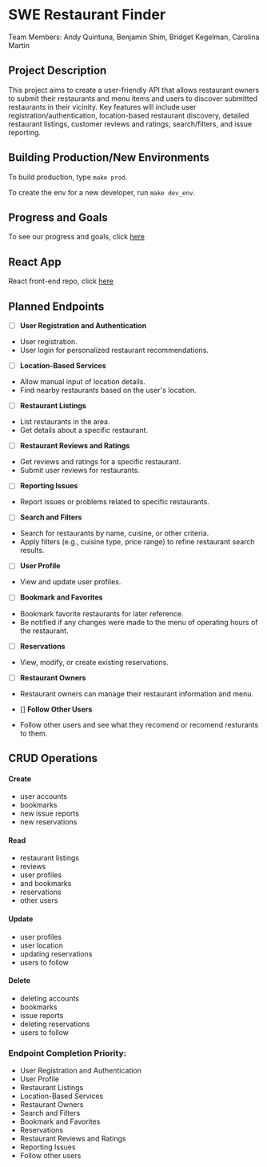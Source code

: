 # SWE Restaurant Finder
Team Members: Andy Quintuna, Benjamin Shim, Bridget Kegelman, Carolina Martin

## Project Description
This project aims to create a user-friendly API that allows restaurant owners to submit their restaurants and menu items and users to discover submitted restaurants in their vicinity. Key features will include user registration/authentication, location-based restaurant discovery, detailed restaurant listings, customer reviews and ratings, search/filters, and issue reporting. 

## Building Production/New Environments

To build production, type `make prod`.

To create the env for a new developer, run `make dev_env`.

## Progress and Goals
To see our progress and goals, click [here](ProgressAndGoals.md)

## React App
React front-end repo, click [here](https://github.com/bk2427/databases_plus_one_frontend/tree/master/frontend)

## Planned Endpoints

 - [ ] **User Registration and Authentication**
 - User registration.
 - User login for personalized restaurant recommendations.

 - [ ] **Location-Based Services**
 - Allow manual input of location details.
 - Find nearby restaurants based on the user's location.

 - [ ] **Restaurant Listings**
 - List restaurants in the area.
 - Get details about a specific restaurant.

 - [ ] **Restaurant Reviews and Ratings**
 - Get reviews and ratings for a specific restaurant.
 - Submit user reviews for restaurants.

 - [ ] **Reporting Issues**
 - Report issues or problems related to specific restaurants.

 - [ ] **Search and Filters**
 - Search for restaurants by name, cuisine, or other criteria.
 - Apply filters (e.g., cuisine type, price range) to refine restaurant search results.

 - [ ] **User Profile**
 - View and update user profiles.

 - [ ] **Bookmark and Favorites**
 - Bookmark favorite restaurants for later reference.
 - Be notified if any changes were made to the menu of operating hours of the restaurant.

 - [ ] **Reservations**
 - View, modify, or create existing reservations.

 - [ ] **Restaurant Owners**
 - Restaurant owners can manage their restaurant information and menu.

 - [] **Follow Other Users**
 - Follow other users and see what they recomend or recomend resturants to them.

## CRUD Operations
#### Create
- user accounts
- bookmarks
- new issue reports
- new reservations

#### Read
- restaurant listings
- reviews
- user profiles
- and bookmarks
- reservations
- other users

#### Update
- user profiles
- user location
- updating reservations
- users to follow

#### Delete
- deleting accounts
- bookmarks
- issue reports
- deleting reservations
- users to follow

### Endpoint Completion Priority:
- User Registration and Authentication
- User Profile
- Restaurant Listings
- Location-Based Services
- Restaurant Owners
- Search and Filters
- Bookmark and Favorites
- Reservations
- Restaurant Reviews and Ratings
- Reporting Issues
- Follow other users
